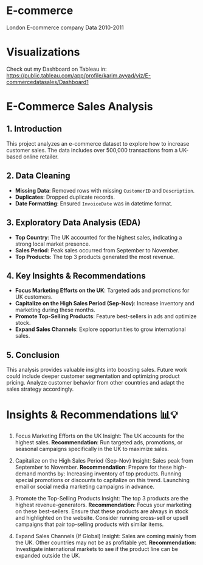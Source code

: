 # E-commerce
London E-commerce company Data 2010-2011

# Visualizations
Check out my Dashboard on Tableau in: https://public.tableau.com/app/profile/karim.ayyad/viz/E-commercedatasales/Dashboard1

# E-Commerce Sales Analysis

## 1. Introduction
This project analyzes an e-commerce dataset to explore how to increase customer sales. The data includes over 500,000 transactions from a UK-based online retailer.

## 2. Data Cleaning
- **Missing Data**: Removed rows with missing `CustomerID` and `Description`.
- **Duplicates**: Dropped duplicate records.
- **Date Formatting**: Ensured `InvoiceDate` was in datetime format.

## 3. Exploratory Data Analysis (EDA)
- **Top Country**: The UK accounted for the highest sales, indicating a strong local market presence.
- **Sales Period**: Peak sales occurred from September to November.
- **Top Products**: The top 3 products generated the most revenue.

## 4. Key Insights & Recommendations
- **Focus Marketing Efforts on the UK**: Targeted ads and promotions for UK customers.
- **Capitalize on the High Sales Period (Sep-Nov)**: Increase inventory and marketing during these months.
- **Promote Top-Selling Products**: Feature best-sellers in ads and optimize stock.
- **Expand Sales Channels**: Explore opportunities to grow international sales.

## 5. Conclusion
This analysis provides valuable insights into boosting sales. Future work could include deeper customer segmentation and optimizing product pricing.
Analyze customer behavior from other countries and adapt the sales strategy accordingly.

# Insights & Recommendations 📊💡

1. Focus Marketing Efforts on the UK
Insight: The UK accounts for the highest sales.
**Recommendation**: Run targeted ads, promotions, or seasonal campaigns specifically in the UK to maximize sales.


2. Capitalize on the High Sales Period (Sep-Nov)
Insight: Sales peak from September to November.
**Recommendation**:
Prepare for these high-demand months by:
  Increasing inventory of top products.
  Running special promotions or discounts to capitalize on this trend.
  Launching email or social media marketing campaigns in advance.


3. Promote the Top-Selling Products
Insight: The top 3 products are the highest revenue-generators.
**Recommendation**:
Focus your marketing on these best-sellers.
Ensure that these products are always in stock and highlighted on the website.
Consider running cross-sell or upsell campaigns that pair top-selling products with similar items.


4. Expand Sales Channels (If Global)
Insight: Sales are coming mainly from the UK. Other countries may not be as profitable yet.
**Recommendation**: Investigate international markets to see if the product line can be expanded outside the UK.
